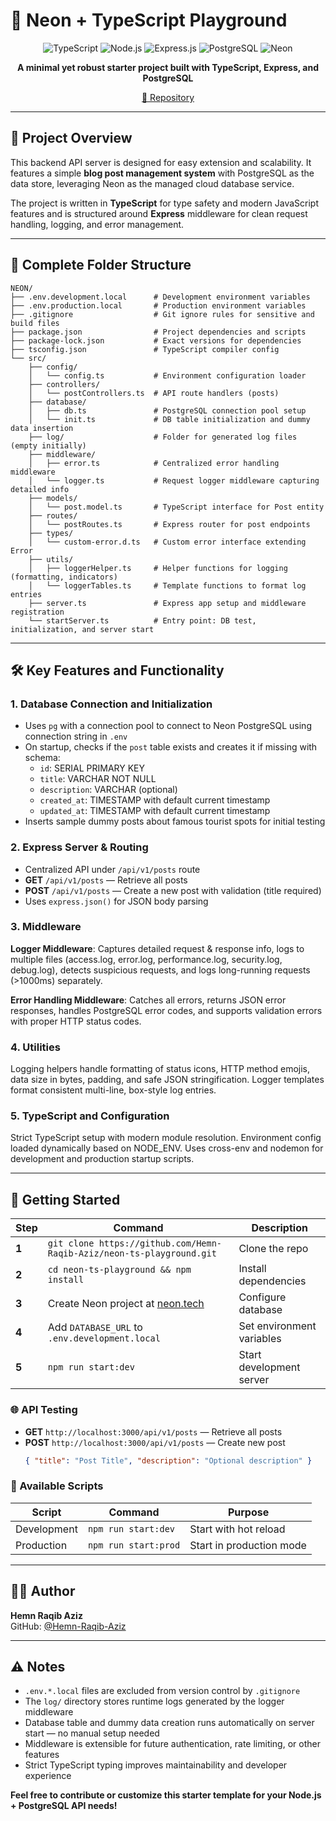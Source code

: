 # 🚀 Neon + TypeScript Playground

<div align="center">

![TypeScript](https://img.shields.io/badge/TypeScript-007ACC?style=for-the-badge&logo=typescript&logoColor=white)
![Node.js](https://img.shields.io/badge/Node.js-43853D?style=for-the-badge&logo=node.js&logoColor=white)
![Express.js](https://img.shields.io/badge/Express.js-404D59?style=for-the-badge&logo=express&logoColor=white)
![PostgreSQL](https://img.shields.io/badge/PostgreSQL-316192?style=for-the-badge&logo=postgresql&logoColor=white)
![Neon](https://img.shields.io/badge/Neon-00E599?style=for-the-badge&logo=neon&logoColor=white)

**A minimal yet robust starter project built with TypeScript, Express, and PostgreSQL**

[🔗 Repository](https://github.com/Hemn-Raqib-Aziz/neon-ts-playground)

</div>

---

## 🚀 Project Overview

This backend API server is designed for easy extension and scalability. It features a simple **blog post management system** with PostgreSQL as the data store, leveraging Neon as the managed cloud database service.

The project is written in **TypeScript** for type safety and modern JavaScript features and is structured around **Express** middleware for clean request handling, logging, and error management.

---

## 📂 Complete Folder Structure

```
NEON/
├── .env.development.local      # Development environment variables
├── .env.production.local       # Production environment variables
├── .gitignore                  # Git ignore rules for sensitive and build files
├── package.json                # Project dependencies and scripts
├── package-lock.json           # Exact versions for dependencies
├── tsconfig.json               # TypeScript compiler config
└── src/
    ├── config/
    │   └── config.ts           # Environment configuration loader
    ├── controllers/
    │   └── postControllers.ts  # API route handlers (posts)
    ├── database/
    │   ├── db.ts               # PostgreSQL connection pool setup
    │   └── init.ts             # DB table initialization and dummy data insertion
    ├── log/                    # Folder for generated log files (empty initially)
    ├── middleware/
    │   ├── error.ts            # Centralized error handling middleware
    │   └── logger.ts           # Request logger middleware capturing detailed info
    ├── models/
    │   └── post.model.ts       # TypeScript interface for Post entity
    ├── routes/
    │   └── postRoutes.ts       # Express router for post endpoints
    ├── types/
    │   └── custom-error.d.ts   # Custom error interface extending Error
    ├── utils/
    │   ├── loggerHelper.ts     # Helper functions for logging (formatting, indicators)
    │   └── loggerTables.ts     # Template functions to format log entries
    ├── server.ts               # Express app setup and middleware registration
    └── startServer.ts          # Entry point: DB test, initialization, and server start
```

---

## 🛠️ Key Features and Functionality

### 1. **Database Connection and Initialization**
- Uses `pg` with a connection pool to connect to Neon PostgreSQL using connection string in `.env`
- On startup, checks if the `post` table exists and creates it if missing with schema:
  - `id`: SERIAL PRIMARY KEY
  - `title`: VARCHAR NOT NULL
  - `description`: VARCHAR (optional)  
  - `created_at`: TIMESTAMP with default current timestamp
  - `updated_at`: TIMESTAMP with default current timestamp
- Inserts sample dummy posts about famous tourist spots for initial testing

### 2. **Express Server & Routing**
- Centralized API under `/api/v1/posts` route
- **GET** `/api/v1/posts` — Retrieve all posts
- **POST** `/api/v1/posts` — Create a new post with validation (title required)
- Uses `express.json()` for JSON body parsing

### 3. **Middleware**
**Logger Middleware**: Captures detailed request & response info, logs to multiple files (access.log, error.log, performance.log, security.log, debug.log), detects suspicious requests, and logs long-running requests (>1000ms) separately.

**Error Handling Middleware**: Catches all errors, returns JSON error responses, handles PostgreSQL error codes, and supports validation errors with proper HTTP status codes.

### 4. **Utilities**
Logging helpers handle formatting of status icons, HTTP method emojis, data size in bytes, padding, and safe JSON stringification. Logger templates format consistent multi-line, box-style log entries.

### 5. **TypeScript and Configuration**
Strict TypeScript setup with modern module resolution. Environment config loaded dynamically based on NODE_ENV. Uses cross-env and nodemon for development and production startup scripts.

---

## 🔧 Getting Started

| Step | Command | Description |
|------|---------|-------------|
| **1** | `git clone https://github.com/Hemn-Raqib-Aziz/neon-ts-playground.git` | Clone the repo |
| **2** | `cd neon-ts-playground && npm install` | Install dependencies |
| **3** | Create Neon project at [neon.tech](https://neon.tech) | Configure database |
| **4** | Add `DATABASE_URL` to `.env.development.local` | Set environment variables |
| **5** | `npm run start:dev` | Start development server |

### 🌐 API Testing
- **GET** `http://localhost:3000/api/v1/posts` — Retrieve all posts
- **POST** `http://localhost:3000/api/v1/posts` — Create new post 
  ```json
  { "title": "Post Title", "description": "Optional description" }
  ```

### 📜 Available Scripts
| Script | Command | Purpose |
|--------|---------|---------|
| Development | `npm run start:dev` | Start with hot reload |
| Production | `npm run start:prod` | Start in production mode |

---

## 🧑‍💻 Author

**Hemn Raqib Aziz**  
GitHub: [@Hemn-Raqib-Aziz](https://github.com/Hemn-Raqib-Aziz)

---

## ⚠️ Notes

- `.env.*.local` files are excluded from version control by `.gitignore`
- The `log/` directory stores runtime logs generated by the logger middleware
- Database table and dummy data creation runs automatically on server start — no manual setup needed
- Middleware is extensible for future authentication, rate limiting, or other features
- Strict TypeScript typing improves maintainability and developer experience

**Feel free to contribute or customize this starter template for your Node.js + PostgreSQL API needs!**
